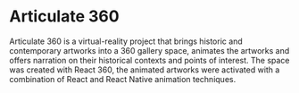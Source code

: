 # Articulate 360

Articulate 360 is a virtual-reality project that brings historic and contemporary artworks into a 360 gallery space, animates the artworks and offers narration on their historical contexts and points of interest. The space was created with React 360, the animated artworks were activated with a combination of React and React Native animation techniques.
